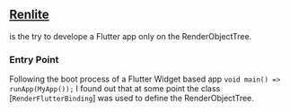 ## [Renlite](https://github.com/renlite/flutter/blob/master/renlite/README.md)
is the try to develope a Flutter app only on the RenderObjectTree.

### Entry Point
Following the boot process of a Flutter Widget based app `void main() => runApp(MyApp());` I found out that at some point the class [`RenderFlutterBinding`] was used to define the RenderObjectTree.
